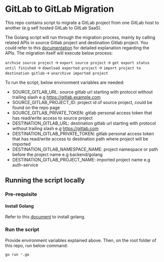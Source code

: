 # GitLab to GitLab Migration
This repo contains script to migrate a GitLab project from one GitLab host to another (e.g self hosted GitLab to GitLab SaaS).

The Golang script will run through the migration process, mainly by calling related APIs in source Gitlab project and destination Gitlab project. You could refer to this [documentation](https://docs.gitlab.com/ee/api/project_import_export.html) for detailed explanation regarding the APIs. The migration itself will execute below process:

`archvie source project` -> `export source project` -> `get export status until finished` -> `download exported project` -> `import project to destination gitlab` -> `unarchive imported project`

To run the script, below environment variables are needed:
- SOURCE_GITLAB_URL: source gitlab url starting with protocol without trailing slash e.g https://gitlab.example.com
- SOURCE_GITLAB_PROJECT_ID: project id of source project, could be found on the repo page
- SOURCE_GITLAB_PRIVATE_TOKEN: gitlab personal access token that has read/write access to source project
- DESTINATION_GITLAB_URL: destination gitlab url starting with protocol without trailing slash e.g https://gitlab.com
- DESTINATION_GITLAB_PRIVATE_TOKEN: gitlab personal access token that has read/write access to destination path where project will be imported
- DESTINATION_GITLAB_NAMESPACE_NAME: project namespace or path before the project name e.g backend/golang
- DESTINATION_GITLAB_PROJECT_NAME: imported project name e.g auth-service

## Running the script locally
### Pre-requisite
#### Install Golang
Refer to this [document](https://golang.org/doc/install) to install golang.

### Run the script
Provide environment variables explained above. Then, on the root folder of this repo, run below command:
```sh
go run *.go
```
